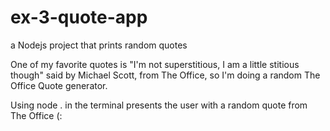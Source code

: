 # ex-3-quote-app
a Nodejs project that prints random quotes 

One of my favorite quotes is "I'm not superstitious, I am a little stitious though" said by Michael Scott, from The Office, so I'm doing a random The Office Quote generator. 


Using node . in the terminal presents the user with a random quote from The Office (: 
